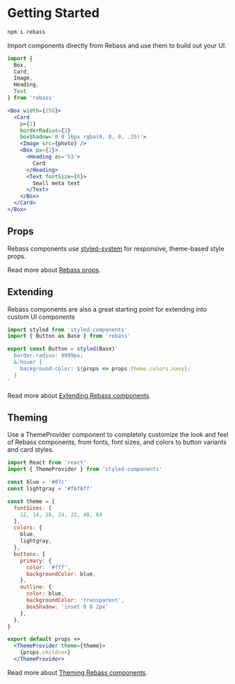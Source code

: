 
# Getting Started

```sh
npm i rebass
```

Import components directly from Rebass and use them to build out your UI.

```js
import {
  Box,
  Card,
  Image,
  Heading,
  Text
} from 'rebass'
```

```.jsx
<Box width={256}>
  <Card
    p={1}
    borderRadius={2}
    boxShadow='0 0 16px rgba(0, 0, 0, .25)'>
    <Image src={photo} />
    <Box px={2}>
      <Heading as='h3'>
        Card
      </Heading>
      <Text fontSize={0}>
        Small meta text
      </Text>
    </Box>
  </Card>
</Box>
```

## Props

Rebass components use [styled-system][] for responsive, theme-based style props.

Read more about [Rebass props](/props).

## Extending

Rebass components are also a great starting point for extending into custom UI components

```jsx
import styled from 'styled-components'
import { Button as Base } from 'rebass'

export const Button = styled(Base)`
  border-radius: 9999px;
  &:hover {
    background-color: ${props => props.theme.colors.navy};
  }
`
```

Read more about [Extending Rebass components](/extending).

## Theming

Use a ThemeProvider component to completely customize the look and feel of Rebass components,
from fonts, font sizes, and colors to button variants and card styles.

```jsx
import React from 'react'
import { ThemeProvider } from 'styled-components'

const blue = '#07c'
const lightgray = '#f6f6ff'

const theme = {
  fontSizes: [
    12, 14, 16, 24, 32, 48, 64
  ],
  colors: {
    blue,
    lightgray,
  },
  buttons: {
    primary: {
      color: '#fff',
      backgroundColor: blue,
    },
    outline: {
      color: blue,
      backgroundColor: 'transparent',
      boxShadow: 'inset 0 0 2px'
    },
  },
}

export default props =>
  <ThemeProvider theme={theme}>
    {props.children}
  </ThemeProvider>
```

Read more about [Theming Rebass components](/theming).

[styled-system]: https://styled-system.com

